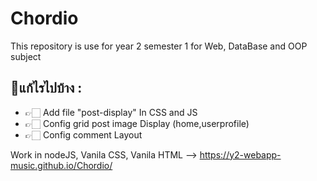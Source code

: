# Chordio
This repository is use for year 2 semester 1 for Web, DataBase and OOP subject

## 📝แก้ไรไปบ้าง :
  - 👉🏻 Add file "post-display" In CSS and JS
  - 👉🏻 Config grid post image Display (home,userprofile)
  - 👉🏻 Config comment Layout


Work in nodeJS, Vanila CSS, Vanila HTML
--> https://y2-webapp-music.github.io/Chordio/
